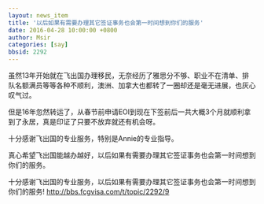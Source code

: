 ```yaml
---
layout: news_item
title: '以后如果有需要办理其它签证事务也会第一时间想到你们的服务'
date: 2016-04-28 10:00:00 +0800
author: Msir
categories: [say]
bbsid: 2292
---
```


虽然13年开始就在飞出国办理移民，无奈经历了雅思分不够、职业不在清单、排队名额满员等等各种不顺利，澳洲、加拿大也都转了一圈却还是毫无进展，也灰心叹气过。

但是16年忽然转运了，从春节前申请EOI到现在下签前后一共大概3个月就顺利拿到了永居，真是印证了只要不放弃就还有机会呀。

十分感谢飞出国的专业服务，特别是Annie的专业指导。

真心希望飞出国能越办越好，以后如果有需要办理其它签证事务也会第一时间想到你们的服务。

十分感谢飞出国的专业服务，以后如果有需要办理其它签证事务也会第一时间想到你们的服务! http://bbs.fcgvisa.com/t/topic/2292/9